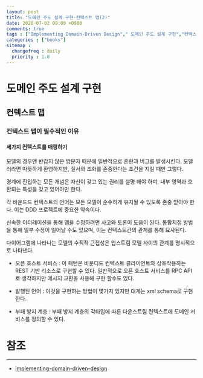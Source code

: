 ```yaml
---
layout: post
title: "도메인 주도 설계 구현-컨텍스트 맵(2)"
date: 2020-07-02 09:09 +0900
comments: true
tags : ["Implementing Domain-Driven Design"," 도메인 주도 설계 구현","컨텍스트 맵"]
categories : ["books"]
sitemap :
  changefreq : daily
  priority : 1.0
---
```


# 도메인 주도 설계 구현

## 컨텍스트 맵

### 컨텍스트 맵이 필수적인 이유

#### 세가지 컨텍스트를 매핑하기

모델의 경우엔 반갑지 않은 방문자 때문에 일반적으로 혼란과 버그를 발생시킨다.
모델러라면 따뜻하게 환영하지만, 질서와 조화를 존중한다는 조건을 지킬 때만 그렇다.

경계에 진입하는 모든 개념은 자신이 갖고 있는 권리를 설명 해야 하며, 내부 영역과 호환되는 특성을 갖고 있어야만 한다.

각 바운드드 컨텍스트의 언어는 모든 모델이 순수하게 유지될 수 있도록 존중 받아야 한다. 이는 DDD 프로젝트에 중요한 약속이다.

신속한 이터레이션을 통해 맵을 수정하려면 사고와 토론이 도움이 된다. 통합지점 방법을 통해 일부 수정이 일어날 수도 있으며,
이는 컨텍스트간의 관계를 통해 묘사된다.

다이어그램에 나타나는 모델의 수직적 근접성은 업스트림 모델 사이의 관계를 명시적으로 나타낸다.

* 오픈 호스트 서비스 : 이 패턴은 바운디드 컨텍스트 클라이언트와 상호작용하는 REST 기반 리소스로 구현할 수 있다.
일반적으로 오픈 호스트 서비스를 RPC API로 생각하지만 메시지 교환을 사용해 구현 할수도 있다.

* 발행된 언어 : 이것을 구현하는 방법이 몇가지 있지만 대게는 xml schema로 구현한다.

* 부패 방지 계층 : 부패 방지 계층의 각타입에 따른 다운스트림 컨텍스트에 도메인 서비스를 정의할 수 있다.



# 참조
-----
* [implementing-domain-driven-design](https://www.oreilly.com/library/view/implementing-domain-driven-design/9780133039900/)

